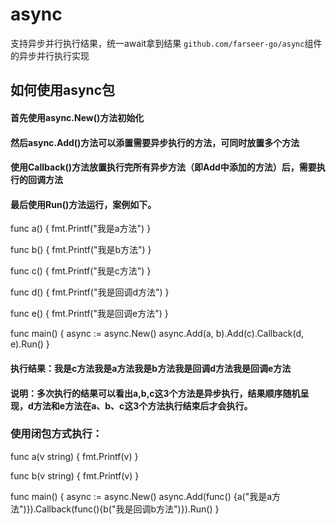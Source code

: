 # async
支持异步并行执行结果，统一await拿到结果
`github.com/farseer-go/async`组件的异步并行执行实现

## 如何使用async包
#### 首先使用async.New()方法初始化
#### 然后async.Add()方法可以添置需要异步执行的方法，可同时放置多个方法
#### 使用Callback()方法放置执行完所有异步方法（即Add中添加的方法）后，需要执行的回调方法
#### 最后使用Run()方法运行，案例如下。
func a() {
    fmt.Printf("我是a方法")
}

func b() {
    fmt.Printf("我是b方法")
}

func c() {
    fmt.Printf("我是c方法")
}

func d() {
    fmt.Printf("我是回调d方法")
}

func e() {
    fmt.Printf("我是回调e方法")
}

func main() {
    async := async.New()
    async.Add(a, b).Add(c).Callback(d, e).Run()
}

#### 执行结果：我是c方法我是a方法我是b方法我是回调d方法我是回调e方法
#### 说明：多次执行的结果可以看出a,b,c这3个方法是异步执行，结果顺序随机呈现，d方法和e方法在a、b、c这3个方法执行结束后才会执行。

### 使用闭包方式执行：
func a(v string) {
fmt.Printf(v)
}


func b(v string) {
fmt.Printf(v)
}

func main() {
async := async.New()
async.Add(func() {a("我是a方法")}).Callback(func(){b("我是回调b方法")}).Run()
}
